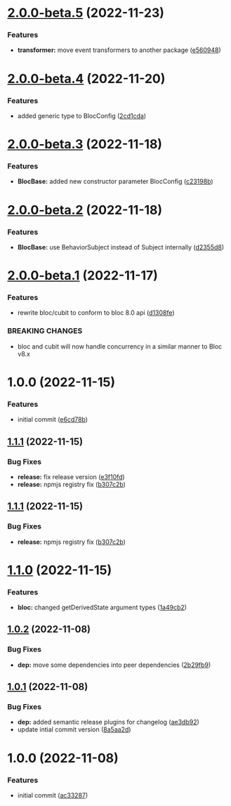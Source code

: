 # [2.0.0-beta.5](https://github.com/bloc-state/bloc/compare/v2.0.0-beta.4...v2.0.0-beta.5) (2022-11-23)


### Features

* **transformer:** move event transformers to another package ([e560948](https://github.com/bloc-state/bloc/commit/e56094865b43297fb96d6f8b5580d4b2f32e2a62))

# [2.0.0-beta.4](https://github.com/bloc-state/bloc/compare/v2.0.0-beta.3...v2.0.0-beta.4) (2022-11-20)


### Features

* added generic type to BlocConfig ([2cd1cda](https://github.com/bloc-state/bloc/commit/2cd1cdaecda0972cd0ad01b8d1f5ba0074ddceb7))

# [2.0.0-beta.3](https://github.com/bloc-state/bloc/compare/v2.0.0-beta.2...v2.0.0-beta.3) (2022-11-18)


### Features

* **BlocBase:** added new constructor parameter BlocConfig ([c23198b](https://github.com/bloc-state/bloc/commit/c23198bc4e7cd7d2dc97a01c3477bbf0c1d7b89a))

# [2.0.0-beta.2](https://github.com/bloc-state/bloc/compare/v2.0.0-beta.1...v2.0.0-beta.2) (2022-11-18)


### Features

* **BlocBase:** use BehaviorSubject instead of Subject internally ([d2355d8](https://github.com/bloc-state/bloc/commit/d2355d804e5515288d2cb832fc89d34949846d04))

# [2.0.0-beta.1](https://github.com/bloc-state/bloc/compare/v1.0.0...v2.0.0-beta.1) (2022-11-17)


### Features

* rewrite bloc/cubit to conform to bloc 8.0 api ([d1308fe](https://github.com/bloc-state/bloc/commit/d1308fe6a8baabea40d532133d15f886380dd5ae))


### BREAKING CHANGES

* bloc and cubit will now handle concurrency in a similar
manner to Bloc v8.x

# 1.0.0 (2022-11-15)


### Features

* initial commit ([e6cd78b](https://github.com/bloc-state/bloc/commit/e6cd78bc18e0c86e2dc6900f89f912a5d19924eb))

## [1.1.1](https://github.com/bloc-state/core/compare/v1.1.0...v1.1.1) (2022-11-15)

### Bug Fixes

- **release:** fix release version ([e3f10fd](https://github.com/bloc-state/core/commit/e3f10fd5ecbe212b6d523a88bb99e16022d7d284))
- **release:** npmjs registry fix ([b307c2b](https://github.com/bloc-state/core/commit/b307c2b99731e9212243d5538ff5df5374abe55a))

## [1.1.1](https://github.com/bloc-state/core/compare/v1.1.0...v1.1.1) (2022-11-15)

### Bug Fixes

- **release:** npmjs registry fix ([b307c2b](https://github.com/bloc-state/core/commit/b307c2b99731e9212243d5538ff5df5374abe55a))

# [1.1.0](https://github.com/bloc-state/core/compare/v1.0.2...v1.1.0) (2022-11-15)

### Features

- **bloc:** changed getDerivedState argument types ([1a49cb2](https://github.com/bloc-state/core/commit/1a49cb2abef76c3f27d56dfd5025aaa02f1596e2))

## [1.0.2](https://github.com/bloc-state/core/compare/v1.0.1...v1.0.2) (2022-11-08)

### Bug Fixes

- **dep:** move some dependencies into peer dependencies ([2b29fb9](https://github.com/bloc-state/core/commit/2b29fb972c92b79c90ee01d4abcc9ef7d2dae09b))

## [1.0.1](https://github.com/bloc-state/core/compare/v1.0.0...v1.0.1) (2022-11-08)

### Bug Fixes

- **dep:** added semantic release plugins for changelog ([ae3db92](https://github.com/bloc-state/core/commit/ae3db92322cf1c65606d3efe39a1a0b035c32916))
- update intial commit version ([8a5aa2d](https://github.com/bloc-state/core/commit/8a5aa2dfdd95b78417b9568e37c541c27c30c06f))

# 1.0.0 (2022-11-08)

### Features

- initial commit ([ac33287](https://github.com/bloc-state/core/commit/ac332876384d88970125546ce5bfae0213510ef2))
